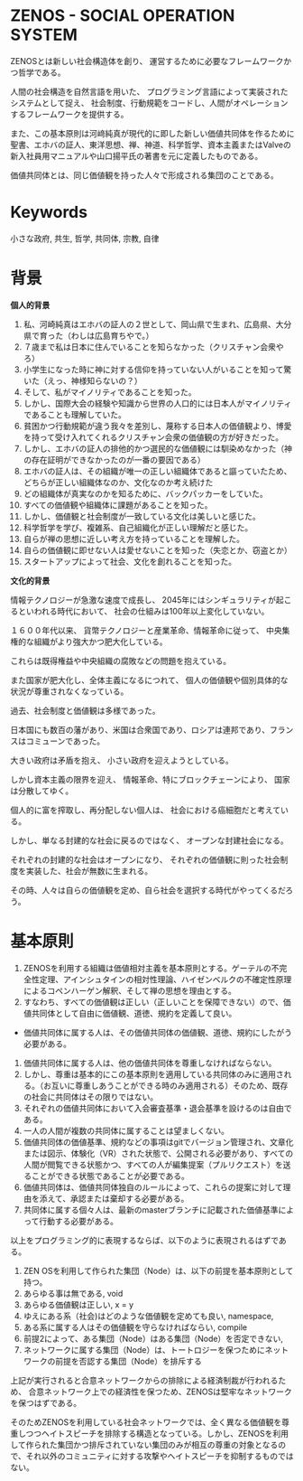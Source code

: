 # ZENOS - SOCIAL OPERATION SYSTEM

ZENOSとは新しい社会構造体を創り、
運営するために必要なフレームワークかつ哲学である。

人間の社会構造を自然言語を用いた、
プログラミング言語によって実装されたシステムとして捉え、
社会制度、行動規範をコードし、人間がオペレーションするフレームワークを提供する。

また、この基本原則は河﨑純真が現代的に即した新しい価値共同体を作るために聖書、エホバの証人、東洋思想、禅、神道、科学哲学、資本主義またはValveの新入社員用マニュアルや山口揚平氏の著書を元に定義したものである。

価値共同体とは、同じ価値観を持った人々で形成される集団のことである。

# Keywords

小さな政府, 共生, 哲学, 共同体, 宗教, 自律

# 背景

**個人的背景**

1. 私、河崎純真はエホバの証人の２世として、岡山県で生まれ、広島県、大分県で育った（わしは広島育ちやで。）
1. ７歳まで私は日本に住んでいることを知らなかった（クリスチャン会衆やろ）
1. 小学生になった時に神に対する信仰を持っていない人がいることを知って驚いた（えっ、神様知らないの？）
1. そして、私がマイノリティであることを知った。
1. しかし、国際大会の経験や知識から世界の人口的には日本人がマイノリティであることも理解していた。
1. 貧困かつ行動規範が違う我々を差別し、蔑称する日本人の価値観より、博愛を持って受け入れてくれるクリスチャン会衆の価値観の方が好きだった。
1. しかし、エホバの証人の排他的かつ選民的な価値観には馴染めなかった（神の存在証明ができなかったのが一番の要因である）
1. エホバの証人は、その組織が唯一の正しい組織体であると謳っていたため、どちらが正しい組織体なのか、文化なのか考え続けた
1. どの組織体が真実なのかを知るために、バックパッカーをしていた。
1. すべての価値観や組織体に課題があることを知った。
1. しかし、価値観と社会制度が一致している文化は美しいと感じた。
1. 科学哲学を学び、複雑系、自己組織化が正しい理解だと感じた。
1. 自らが禅の思想に近しい考え方を持っていることを理解した。
1. 自らの価値観に即せない人は愛せないことを知った（失恋とか、窃盗とか）
1. スタートアップによって社会、文化を創れることを知った。

**文化的背景**

情報テクノロジーが急激な速度で成長し、
2045年にはシンギュラリティが起こるといわれる時代において、
社会の仕組みは100年以上変化していない。

１６００年代以来、
貨幣テクノロジーと産業革命、情報革命に従って、
中央集権的な組織がより強大かつ肥大化している。

これらは既得権益や中央組織の腐敗などの問題を抱えている。

また国家が肥大化し、全体主義になるにつれて、
個人の価値観や個別具体的な状況が尊重されなくなっている。

過去、社会制度と価値観は多様であった。

日本国にも数百の藩があり、米国は合衆国であり、ロシアは連邦であり、フランスはコミューンであった。

大きい政府は矛盾を抱え、
小さい政府を迎えようとしている。

しかし資本主義の限界を迎え、
情報革命、特にブロックチェーンにより、
国家は分散してゆく。

個人的に富を搾取し、再分配しない個人は、
社会における癌細胞だと考えている。

しかし、単なる封建的な社会に戻るのではなく、
オープンな封建社会になる。

それぞれの封建的な社会はオープンになり、
それぞれの価値観に則った社会制度を実装した、社会が無数に生まれる。

その時、人々は自らの価値観を定め、自ら社会を選択する時代がやってくるだろう。

# 基本原則

1. ZENOSを利用する組織は価値相対主義を基本原則とする。ゲーテルの不完全性定理、アインシュタインの相対性理論、ハイゼンベルクの不確定性原理によるコペンハーゲン解釈、そして禅の思想を理由とする。
1. すなわち、すべての価値観は正しい（正しいことを保障できない）ので、価値共同体として自由に価値観、道徳、規約を定義して良い。
* 価値共同体に属する人は、その価値共同体の価値観、道徳、規約にしたがう必要がある。
1. 価値共同体に属する人は、他の価値共同体を尊重しなければならない。
1. しかし、尊重は基本的にこの基本原則を適用している共同体のみに適用される。（お互いに尊重しあうことができる時のみ適用される）そのため、既存の社会に共同体はその限りではない。
1. それぞれの価値共同体において入会審査基準・退会基準を設けるのは自由である。
1. 一人の人間が複数の共同体に属することは望ましくない。
1. 価値共同体の価値基準、規約などの事項はgitでバージョン管理され、文章化または図示、体験化（VR）された状態で、公開される必要があり、すべての人間が閲覧できる状態かつ、すべての人が編集提案（プルリクエスト）を送ることができる状態であることが必要である。
1. 価値共同体は、価値共同体独自のルールによって、これらの提案に対して理由を添えて、承認または棄却する必要がある。
1. 共同体に属する個々人は、最新のmasterブランチに記載された価値基準によって行動する必要がある。

以上をプログラミング的に表現するならば、以下のように表現されるはずである。

1. ZEN OSを利用して作られた集団（Node）は、以下の前提を基本原則として持つ。
1. あらゆる事は無である, void
1. あらゆる価値観は正しい, x = y
1. ゆえにある系（社会)はどのような価値観を定めても良い, namespace,
1. ある系に属する人はその価値観を守らなければならい, compile
1. 前提2によって、ある集団（Node）はある集団（Node）を否定できない, 
1. ネットワークに属する集団（Node）は、トートロジーを保つためにネットワークの前提を否認する集団（Node）を排斥する 

上記が実行されると合意ネットワークからの排除による経済制裁が行われるため、
合意ネットワーク上での経済性を保つため、ZENOSは堅牢なネットワークを保つはずである。

そのためZENOSを利用している社会ネットワークでは、全く異なる価値観を尊重しつつヘイトスピーチを排除する構造となっている。しかし、ZENOSを利用して作られた集団かつ排斥されていない集団のみが相互の尊重の対象となるので、それ以外のコミュニティに対する攻撃やヘイトスピーチを抑制するものではない。
